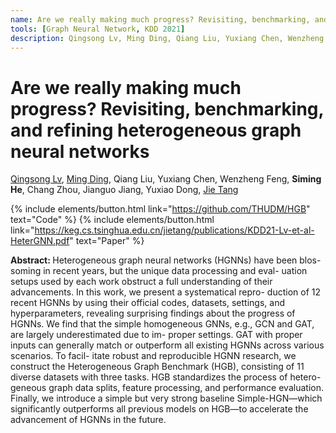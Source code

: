```yaml
---
name: Are we really making much progress? Revisiting, benchmarking, and refining heterogeneous graph neural networks
tools: [Graph Neural Network, KDD 2021]
description: Qingsong Lv, Ming Ding, Qiang Liu, Yuxiang Chen, Wenzheng Feng, Siming He, Chang Zhou, Jianguo Jiang, Yuxiao Dong, Jie Tang
---
```


# Are we really making much progress? Revisiting, benchmarking, and refining heterogeneous graph neural networks

<a href="https://www.aminer.org/profile/qingsong-lv/542fe2c4dabfae3edd538e71" target="_blank">Qingsong Lv</a>, <a href="https://ming-ding.weebly.com/" target="_blank">Ming Ding</a>, Qiang Liu, Yuxiang Chen, Wenzheng Feng, <b>Siming He</b>, Chang Zhou, Jianguo Jiang, Yuxiao Dong, <a href="https://keg.cs.tsinghua.edu.cn/jietang/" target="_blank">Jie Tang</a><br>

{% include elements/button.html link="https://github.com/THUDM/HGB" text="Code" %}
{% include elements/button.html link="https://keg.cs.tsinghua.edu.cn/jietang/publications/KDD21-Lv-et-al-HeterGNN.pdf" text="Paper" %}

<b>Abstract: </b> Heterogeneous graph neural networks (HGNNs) have been blos-
soming in recent years, but the unique data processing and eval-
uation setups used by each work obstruct a full understanding of
their advancements. In this work, we present a systematical repro-
duction of 12 recent HGNNs by using their official codes, datasets,
settings, and hyperparameters, revealing surprising findings about
the progress of HGNNs. We find that the simple homogeneous
GNNs, e.g., GCN and GAT, are largely underestimated due to im-
proper settings. GAT with proper inputs can generally match or
outperform all existing HGNNs across various scenarios. To facil-
itate robust and reproducible HGNN research, we construct the
Heterogeneous Graph Benchmark (HGB), consisting of 11 diverse
datasets with three tasks. HGB standardizes the process of hetero-
geneous graph data splits, feature processing, and performance
evaluation. Finally, we introduce a simple but very strong baseline
Simple-HGN—which significantly outperforms all previous models
on HGB—to accelerate the advancement of HGNNs in the future.